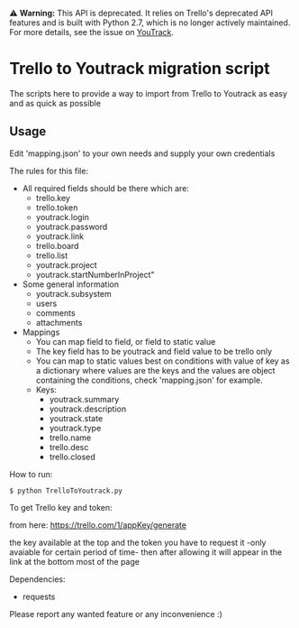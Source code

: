 :warning: **Warning:** This API is deprecated. It relies on Trello's deprecated API features and is built with Python 2.7, which is no longer actively maintained. For more details, see the issue on [YouTrack](https://youtrack.jetbrains.com/issue/RDOC-921/Import-from-Trello).

# Trello to Youtrack migration script

The scripts here to provide a way to import from Trello to Youtrack as easy and as quick as possible

## Usage

Edit 'mapping.json' to your own needs and supply your own credentials

The rules for this file:
- All required fields should be there which are:
    - trello.key
    - trello.token
    - youtrack.login
    - youtrack.password
    - youtrack.link
    - trello.board
    - trello.list
    - youtrack.project
    - youtrack.startNumberInProject"
- Some general information
    - youtrack.subsystem
    - users
    - comments
    - attachments
- Mappings
    - You can map field to field, or field to static value
    - The key field has to be youtrack and field value to be trello only
    - You can map to static values best on conditions with value of key as a dictionary
where values are the keys and the values are object containing the conditions, check 'mapping.json' for example.
    - Keys:
        - youtrack.summary
        - youtrack.description
        - youtrack.state
        - youtrack.type
        - trello.name
        - trello.desc
        - trello.closed

How to run:

	$ python TrelloToYoutrack.py



To get Trello key and token:

from here: https://trello.com/1/appKey/generate

the key available at the top and the token you have to request it -only avaiable for certain period of time-
then after allowing it will appear in the link at the bottom most of the page

Dependencies:

- requests


Please report any wanted feature or any inconvenience :)
